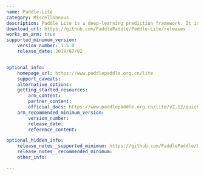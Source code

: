 ```yaml
---
name: Paddle-Lite
category: Miscellaneous
description: Paddle Lite is a deep-learning prediction framework. It is flexible, lightweight, easily extensible, high-performance, and has powerful graph optimization and prediction acceleration capabilities.
download_url: https://github.com/PaddlePaddle/Paddle-Lite/releases
works_on_arm: true
supported_minimum_version:
    version_number: 1.5.0
    release_date: 2019/07/02


optional_info:
    homepage_url: https://www.paddlepaddle.org.cn/lite
    support_caveats:
    alternative_options:
    getting_started_resources:
        arm_content:
        partner_content:
        official_docs: https://www.paddlepaddle.org.cn/lite/v2.12/quick_start/tutorial.html
    arm_recommended_minimum_version:
        version_number:
        release_date:
        reference_content:

optional_hidden_info:
    release_notes__supported_minimum: https://github.com/PaddlePaddle/Paddle-Lite/releases/tag/1.5.0
    release_notes__recommended_minimum:
    other_info:

---
```

